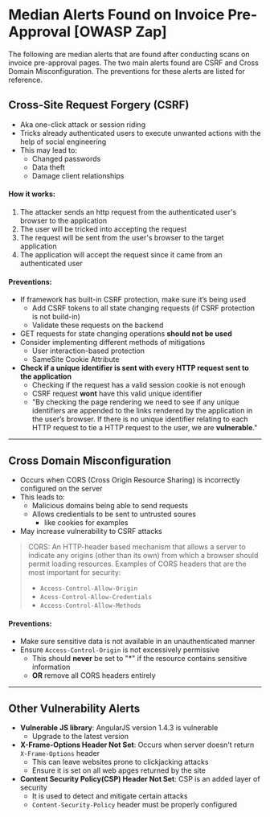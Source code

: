 # Median Alerts Found on Invoice Pre-Approval [OWASP Zap]
The following are median alerts that are found after conducting scans on invoice pre-approval pages. The two main alerts found are CSRF and Cross Domain Misconfiguration. The preventions for these alerts are listed for reference.


## Cross-Site Request Forgery (CSRF)
- Aka one-click attack or session riding
- Tricks already authenticated users to execute unwanted actions with the help of social engineering 
- This may lead to:
    - Changed passwords
    - Data theft
    - Damage client relationships 
#### How it works:
1. The attacker sends an http request from the authenticated user's browser to the application 
2. The user will be tricked into accepting the request
3. The request will be sent from the user's browser to the target application 
4. The application will accept the request since it came from an authenticated user
#### Preventions: 
  - If framework has built-in CSRF protection, make sure it’s being used
      - Add CSRF tokens to all state changing requests (if CSRF protection is not build-in) 
      - Validate these requests on the backend 
  - GET requests for state changing operations **should not be used** 
  - Consider implementing different methods of mitigations
      - User interaction-based protection 
      - SameSite Cookie Attribute 
  - **Check if a unique identifier is sent with every HTTP request sent to the application**
    - Checking if the request has a valid session cookie is not enough
    - CSRF request **wont** have this valid unique identifier
    - "By checking the page rendering we need to see if any unique identifiers are appended to the links rendered by the application in the user’s browser. If there is no unique identifier relating to each HTTP request to tie a HTTP request to the user, we are **vulnerable**."
      
***
## Cross Domain Misconfiguration 
- Occurs when CORS (Cross Origin Resource Sharing) is incorrectly configured on the server 
- This leads to:
    - Malicious domains being able to send requests 
    - Allows credientials to be sent to untrusted soures 
        - like cookies for examples 
- May increase vulnerability to CSRF attacks
> CORS: An HTTP-header based mechanism that allows a server to indicate any origins (other than its own) from which a browser should permit loading resources.
> Examples of CORS headers that are the most important for security:
> - `Access-Control-Allow-Origin`
> - `Acess-Control-Allow-Credentials`
> - `Access-Control-Allow-Methods`
#### Preventions:
  - Make sure sensitive data is not available in an unauthenticated manner 
  - Ensure `Access-Control-Origin` is not excessively permissive 
      - This should **never** be set to "*" if the resource contains sensitive information 
      - **OR** remove all CORS headers entirely 

***
## Other Vulnerability Alerts 
- **Vulnerable JS library**: AngularJS version 1.4.3 is vulnerable
    - Upgrade to the latest version 
- **X-Frame-Options Header Not Set**: Occurs when server doesn't return `X-Frame-Options` header
    - This can leave websites prone to clickjacking attacks 
    - Ensure it is set on all web apges returned by the site
- **Content Security Policy(CSP) Header Not Set**: CSP is an added layer of security 
    - It is used to detect and mitigate certain attacks 
    - `Content-Security-Policy` header must be properly configured
